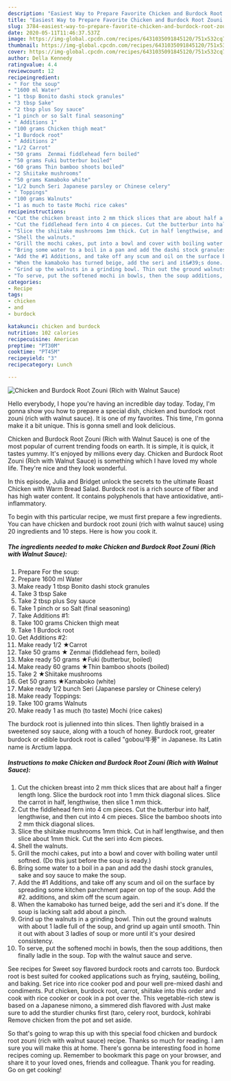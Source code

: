 ```yaml
---
description: "Easiest Way to Prepare Favorite Chicken and Burdock Root Zouni  (Rich with Walnut Sauce)"
title: "Easiest Way to Prepare Favorite Chicken and Burdock Root Zouni  (Rich with Walnut Sauce)"
slug: 3784-easiest-way-to-prepare-favorite-chicken-and-burdock-root-zouni-rich-with-walnut-sauce
date: 2020-05-11T11:46:37.537Z
image: https://img-global.cpcdn.com/recipes/6431035091845120/751x532cq70/chicken-and-burdock-root-zouni-rich-with-walnut-sauce-recipe-main-photo.jpg
thumbnail: https://img-global.cpcdn.com/recipes/6431035091845120/751x532cq70/chicken-and-burdock-root-zouni-rich-with-walnut-sauce-recipe-main-photo.jpg
cover: https://img-global.cpcdn.com/recipes/6431035091845120/751x532cq70/chicken-and-burdock-root-zouni-rich-with-walnut-sauce-recipe-main-photo.jpg
author: Della Kennedy
ratingvalue: 4.4
reviewcount: 12
recipeingredient:
- " For the soup"
- "1600 ml Water"
- "1 tbsp Bonito dashi stock granules"
- "3 tbsp Sake"
- "2 tbsp plus Soy sauce"
- "1 pinch or so Salt final seasoning"
- " Additions 1"
- "100 grams Chicken thigh meat"
- "1 Burdock root"
- " Additions 2"
- "1/2 Carrot"
- "50 grams  Zenmai fiddlehead fern boiled"
- "50 grams Fuki butterbur boiled"
- "60 grams Thin bamboo shoots boiled"
- "2 Shiitake mushrooms"
- "50 grams Kamaboko white"
- "1/2 bunch Seri Japanese parsley or Chinese celery"
- " Toppings"
- "100 grams Walnuts"
- "1 as much to taste Mochi rice cakes"
recipeinstructions:
- "Cut the chicken breast into 2 mm thick slices that are about half a finger length long. Slice the burdock root into 1 mm thick diagonal slices. Slice the carrot in half, lengthwise, then slice 1 mm thick."
- "Cut the fiddlehead fern into 4 cm pieces. Cut the butterbur into half, lengthwise, and then cut into 4 cm pieces. Slice the bamboo shoots into 2 mm thick diagonal slices."
- "Slice the shiitake mushrooms 1mm thick. Cut in half lengthwise, and then slice about 1mm thick. Cut the seri into 4cm pieces."
- "Shell the walnuts."
- "Grill the mochi cakes, put into a bowl and cover with boiling water until softned. (Do this just before the soup is ready.)"
- "Bring some water to a boil in a pan and add the dashi stock granules, sake and soy sauce to make the soup."
- "Add the #1 Additions, and take off any scum and oil on the surface by spreading some kitchen parchment paper on top of the soup. Add the #2. additions, and skim off the scum again."
- "When the kamaboko has turned beige, add the seri and it&#39;s done. If the soup is lacking salt add about a pinch."
- "Grind up the walnuts in a grinding bowl. Thin out the ground walnuts with about 1 ladle full of the soup, and grind up again until smooth. Thin it out with about 3 ladles of soup or more until it&#39;s your desired consistency."
- "To serve, put the softened mochi in bowls, then the soup additions, then finally ladle in the soup. Top with the walnut sauce and serve."
categories:
- Recipe
tags:
- chicken
- and
- burdock

katakunci: chicken and burdock 
nutrition: 102 calories
recipecuisine: American
preptime: "PT30M"
cooktime: "PT45M"
recipeyield: "3"
recipecategory: Lunch

---
```



![Chicken and Burdock Root Zouni  (Rich with Walnut Sauce)](https://img-global.cpcdn.com/recipes/6431035091845120/751x532cq70/chicken-and-burdock-root-zouni-rich-with-walnut-sauce-recipe-main-photo.jpg)

Hello everybody, I hope you're having an incredible day today. Today, I'm gonna show you how to prepare a special dish, chicken and burdock root zouni  (rich with walnut sauce). It is one of my favorites. This time, I'm gonna make it a bit unique. This is gonna smell and look delicious.

Chicken and Burdock Root Zouni  (Rich with Walnut Sauce) is one of the most popular of current trending foods on earth. It is simple, it is quick, it tastes yummy. It's enjoyed by millions every day. Chicken and Burdock Root Zouni  (Rich with Walnut Sauce) is something which I have loved my whole life. They're nice and they look wonderful.

In this episode, Julia and Bridget unlock the secrets to the ultimate Roast Chicken with Warm Bread Salad. Burdock root is a rich source of fiber and has high water content. It contains polyphenols that have antioxidative, anti-inflammatory.


To begin with this particular recipe, we must first prepare a few ingredients. You can have chicken and burdock root zouni  (rich with walnut sauce) using 20 ingredients and 10 steps. Here is how you cook it.

<!--inarticleads1-->

##### The ingredients needed to make Chicken and Burdock Root Zouni  (Rich with Walnut Sauce):

1. Prepare  For the soup:
1. Prepare 1600 ml Water
1. Make ready 1 tbsp Bonito dashi stock granules
1. Take 3 tbsp Sake
1. Take 2 tbsp plus Soy sauce
1. Take 1 pinch or so Salt (final seasoning)
1. Take  Additions #1:
1. Take 100 grams Chicken thigh meat
1. Take 1 Burdock root
1. Get  Additions #2:
1. Make ready 1/2 ★Carrot
1. Take 50 grams ★ Zenmai (fiddlehead fern, boiled)
1. Make ready 50 grams ★Fuki (butterbur, boiled)
1. Make ready 60 grams ★Thin bamboo shoots (boiled)
1. Take 2 ★Shiitake mushrooms
1. Get 50 grams ★Kamaboko (white)
1. Make ready 1/2 bunch Seri (Japanese parsley or Chinese celery)
1. Make ready  Toppings:
1. Take 100 grams Walnuts
1. Make ready 1 as much (to taste) Mochi (rice cakes)


The burdock root is julienned into thin slices. Then lightly braised in a sweetened soy sauce, along with a touch of honey. Burdock root, greater burdock or edible burdock root is called &#34;gobou/牛蒡&#34; in Japanese. Its Latin name is Arctium lappa. 

<!--inarticleads2-->

##### Instructions to make Chicken and Burdock Root Zouni  (Rich with Walnut Sauce):

1. Cut the chicken breast into 2 mm thick slices that are about half a finger length long. Slice the burdock root into 1 mm thick diagonal slices. Slice the carrot in half, lengthwise, then slice 1 mm thick.
1. Cut the fiddlehead fern into 4 cm pieces. Cut the butterbur into half, lengthwise, and then cut into 4 cm pieces. Slice the bamboo shoots into 2 mm thick diagonal slices.
1. Slice the shiitake mushrooms 1mm thick. Cut in half lengthwise, and then slice about 1mm thick. Cut the seri into 4cm pieces.
1. Shell the walnuts.
1. Grill the mochi cakes, put into a bowl and cover with boiling water until softned. (Do this just before the soup is ready.)
1. Bring some water to a boil in a pan and add the dashi stock granules, sake and soy sauce to make the soup.
1. Add the #1 Additions, and take off any scum and oil on the surface by spreading some kitchen parchment paper on top of the soup. Add the #2. additions, and skim off the scum again.
1. When the kamaboko has turned beige, add the seri and it&#39;s done. If the soup is lacking salt add about a pinch.
1. Grind up the walnuts in a grinding bowl. Thin out the ground walnuts with about 1 ladle full of the soup, and grind up again until smooth. Thin it out with about 3 ladles of soup or more until it&#39;s your desired consistency.
1. To serve, put the softened mochi in bowls, then the soup additions, then finally ladle in the soup. Top with the walnut sauce and serve.


See recipes for Sweet soy flavored burdock roots and carrots too. Burdock root is best suited for cooked applications such as frying, sautéing, boiling, and baking. Set rice into rice cooker pod and pour well pre-mixed dashi and condiments. Put chicken, burdock root, carrot, shiitake into this order and cook with rice cooker or cook in a pot over the. This vegetable-rich stew is based on a Japanese nimono, a simmered dish flavored with Just make sure to add the sturdier chunks first (taro, celery root, burdock, kohlrabi Remove chicken from the pot and set aside. 

So that's going to wrap this up with this special food chicken and burdock root zouni  (rich with walnut sauce) recipe. Thanks so much for reading. I am sure you will make this at home. There's gonna be interesting food in home recipes coming up. Remember to bookmark this page on your browser, and share it to your loved ones, friends and colleague. Thank you for reading. Go on get cooking!
